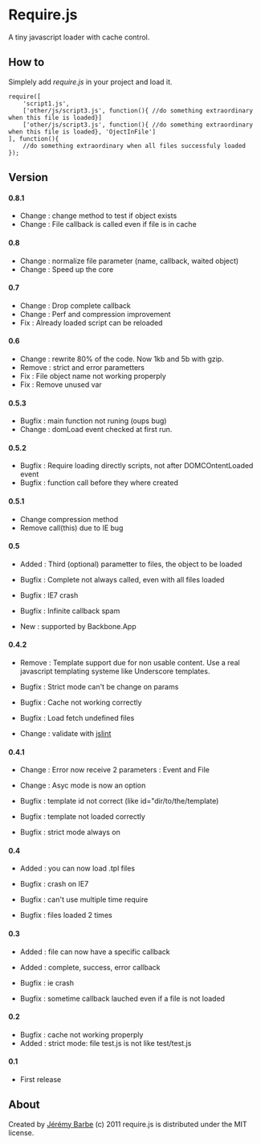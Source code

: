 Require.js
==========
A tiny javascript loader with cache control.

How to
------
Simplely add *require.js* in your project and load it.

    require([
        'script1.js',
        ['other/js/script3.js', function(){ //do something extraordinary when this file is loaded}]
        ['other/js/script3.js', function(){ //do something extraordinary when this file is loaded}, 'OjectInFile']
    ], function(){
        //do something extraordinary when all files successfuly loaded
    });

Version
-------
#### 0.8.1
* Change : change method to test if object exists
* Change : File callback is called even if file is in cache

#### 0.8
* Change : normalize file parameter (name, callback, waited object)
* Change : Speed up the core

#### 0.7
* Change : Drop complete callback
* Change : Perf and compression improvement
* Fix : Already loaded script can be reloaded

#### 0.6
* Change : rewrite 80% of the code. Now 1kb and 5b with gzip.
* Remove : strict and error parametters
* Fix : File object name not working properply
* Fix : Remove unused var

#### 0.5.3
* Bugfix : main function not runing (oups bug)
* Change : domLoad event checked at first run.

#### 0.5.2
* Bugfix : Require loading directly scripts, not after DOMCOntentLoaded event
* Bugfix : function call before they where created

#### 0.5.1
* Change compression method
* Remove call(this) due to IE bug

#### 0.5
* Added : Third (optional) parametter to files, the object to be loaded

* Bugfix : Complete not always called, even with all files loaded
* Bugfix : IE7 crash
* Bugfix : Infinite callback spam

* New : supported by Backbone.App

#### 0.4.2
* Remove : Template support due for non usable content. Use a real javascript templating systeme like Underscore templates.

* Bugfix : Strict mode can't be change on params
* Bugfix : Cache not working correctly
* Bugfix : Load fetch undefined files

* Change : validate with [jslint](http://www.jslint.com/)


#### 0.4.1
* Change : Error now receive 2 parameters : Event and File
* Change : Asyc mode is now an option

* Bugfix : template id not correct (like id="dir/to/the/template)
* Bugfix : template not loaded correctly
* Bugfix : strict mode always on

#### 0.4
* Added : you can now load .tpl files

* Bugfix : crash on IE7
* Bugfix : can't use multiple time require
* Bugfix : files loaded 2 times

#### 0.3
* Added : file can now have a specific callback
* Added : complete, success, error callback

* Bugfix : ie crash
* Bugfix : sometime callback lauched even if a file is not loaded

#### 0.2
* Bugfix : cache not working properply
* Added : strict mode: file test.js is not like test/test.js

#### 0.1
* First release

About
-----
Created by [Jérémy Barbe](htt://www.shwaark.com) (c) 2011
require.js is distributed under the MIT license.